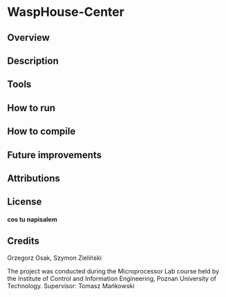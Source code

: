 # WaspHouse-Center
## Overview 
## Description
## Tools 
## How to run
## How to compile
## Future improvements
## Attributions 
## License 
#### cos tu napisalem
## Credits
Grzegorz Osak, Szymon Zieliński

The project was conducted during the Microprocessor Lab course held by the Institute of Control and Information Engineering, Poznan University of Technology.
Supervisor: Tomasz Mańkowski
